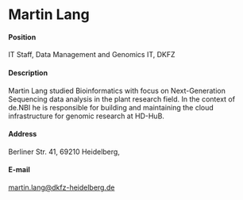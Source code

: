 # Martin Lang



#### Position
IT Staff, Data Management and Genomics IT, DKFZ


#### Description
Martin Lang studied Bioinformatics with focus on Next-Generation Sequencing data analysis in the plant research field. In the context of de.NBI he is responsible for building and maintaining the cloud infrastructure for genomic research at HD-HuB.



#### Address
Berliner Str. 41, 69210  Heidelberg,



#### E-mail
martin.lang@dkfz-heidelberg.de
